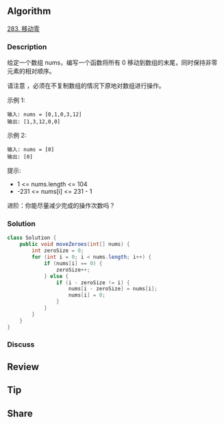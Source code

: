 ## Algorithm

[283. 移动零](https://leetcode.cn/problems/move-zeroes/?envType=study-plan-v2&envId=top-100-liked)

### Description

给定一个数组 nums，编写一个函数将所有 0 移动到数组的末尾，同时保持非零元素的相对顺序。

请注意 ，必须在不复制数组的情况下原地对数组进行操作。

示例 1:

```
输入: nums = [0,1,0,3,12]
输出: [1,3,12,0,0]
```

示例 2:

```
输入: nums = [0]
输出: [0]
```

提示:

- 1 <= nums.length <= 104
- -231 <= nums[i] <= 231 - 1


进阶：你能尽量减少完成的操作次数吗？

### Solution

```java
class Solution {
    public void moveZeroes(int[] nums) {
        int zeroSize = 0;
        for (int i = 0; i < nums.length; i++) {
            if (nums[i] == 0) {
                zeroSize++;
            } else {
                if (i - zeroSize != i) {
                    nums[i - zeroSize] = nums[i];
                    nums[i] = 0;
                }
            }
        }
    }
}
```

### Discuss

## Review


## Tip


## Share
